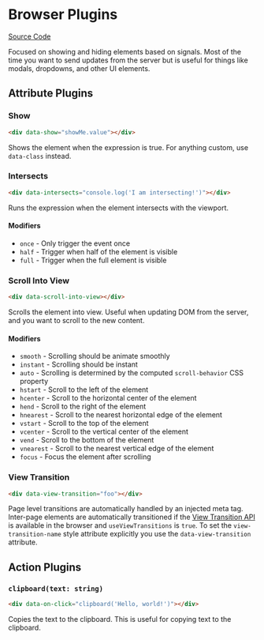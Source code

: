 # Browser Plugins

[Source Code](https://github.com/starfederation/datastar/tree/main/library/src/plugins/official/browser)

Focused on showing and hiding elements based on signals. Most of the time you want to send updates from the server but is useful for things like modals, dropdowns, and other UI elements.

## Attribute Plugins

### Show

```html
<div data-show="showMe.value"></div>
```

Shows the element when the expression is true. For anything custom, use `data-class` instead.

### Intersects

```html
<div data-intersects="console.log('I am intersecting!')"></div>
```

Runs the expression when the element intersects with the viewport.

#### Modifiers

- `once` - Only trigger the event once
- `half` - Trigger when half of the element is visible
- `full` - Trigger when the full element is visible

### Scroll Into View

```html
<div data-scroll-into-view></div>
```

Scrolls the element into view. Useful when updating DOM from the server, and you want to scroll to the new content.

#### Modifiers

- `smooth` - Scrolling should be animate smoothly
- `instant` - Scrolling should be instant
- `auto` - Scrolling is determined by the computed `scroll-behavior` CSS property
- `hstart` - Scroll to the left of the element
- `hcenter` - Scroll to the horizontal center of the element
- `hend` - Scroll to the right of the element
- `hnearest` - Scroll to the nearest horizontal edge of the element
- `vstart` - Scroll to the top of the element
- `vcenter` - Scroll to the vertical center of the element
- `vend` - Scroll to the bottom of the element
- `vnearest` - Scroll to the nearest vertical edge of the element
- `focus` - Focus the element after scrolling

### View Transition

```html
<div data-view-transition="foo"></div>
```

Page level transitions are automatically handled by an injected meta tag. Inter-page elements are automatically transitioned if the [View Transition API](https://developer.mozilla.org/en-US/docs/Web/API/View_Transitions_API) is available in the browser and `useViewTransitions` is `true`. To set the `view-transition-name` style attribute explicitly you use the `data-view-transition` attribute.

## Action Plugins

### `clipboard(text: string)`

```html
<div data-on-click="clipboard('Hello, world!')"></div>
```

Copies the text to the clipboard. This is useful for copying text to the clipboard.
